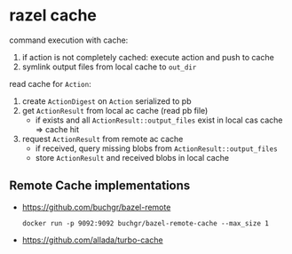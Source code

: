 # razel cache

command execution with cache:

1. if action is not completely cached: execute action and push to cache
2. symlink output files from local cache to `out_dir`

read cache for `Action`:

1. create `ActionDigest` on `Action` serialized to pb
2. get `ActionResult` from local ac cache (read pb file)
    * if exists and all `ActionResult::output_files` exist in local cas cache => cache hit
3. request `ActionResult` from remote ac cache
    * if received, query missing blobs from `ActionResult::output_files`
    * store `ActionResult` and received blobs in local cache

## Remote Cache implementations

* https://github.com/buchgr/bazel-remote

    ```shell
    docker run -p 9092:9092 buchgr/bazel-remote-cache --max_size 1
    ```

* https://github.com/allada/turbo-cache
